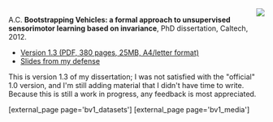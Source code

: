 <!-- [pub_ref_page id='censi12phd']
 -->
<img src="http://andrea.caltech.edu/media/paper-icons/bv_icon.png" style='float:right'/>

A.C. **Bootstrapping Vehicles: a formal approach to unsupervised sensorimotor learning based on invariance**, PhD dissertation, Caltech, 2012. 

- [Version 1.3 (PDF, 380 pages, 25MB, A4/letter format)][bv1-a4]
- [Slides from my defense][defense]

This is version 1.3 of my dissertation; I was not satisfied with the "official" 1.0 version, and I'm still adding material that I didn't have time to write. Because this is still a work in progress, any feedback is most appreciated.


[bv1-a4]: http://andrea.caltech.edu/pub/research/preprints/bootstrapping_vehicles-1.3-a4.pdf


[defense]: http://purl.org/censi/research/201206-defense.pdf

[external_page page='bv1_datasets']
[external_page page='bv1_media']